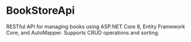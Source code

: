 # BookStoreApi
RESTful API for managing books using ASP.NET Core 8, Entity Framework Core, and AutoMapper. Supports CRUD operations and sorting.
